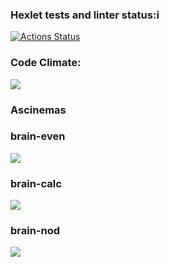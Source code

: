 ### Hexlet tests and linter status:i
[![Actions Status](https://github.com/sweetsk8er/frontend-project-44/workflows/hexlet-check/badge.svg)](https://github.com/sweetsk8er/frontend-project-44/actions)
### Code Climate:
<a href="https://codeclimate.com/github/sweetsk8er/frontend-project-44/maintainability"><img src="https://api.codeclimate.com/v1/badges/f6de637260f1911dd391/maintainability" /></a>
### Ascinemas
### brain-even
<a href="https://asciinema.org/a/0PCQghBp7nHoqcD7fC6aJIVyo" target="_blank"><img src="https://asciinema.org/a/0PCQghBp7nHoqcD7fC6aJIVyo.svg" /></a>
### brain-calc
<a href="https://asciinema.org/a/K3zfJGlsbLCcbIqiDl16Y2qH5" target="_blank"><img src="https://asciinema.org/a/K3zfJGlsbLCcbIqiDl16Y2qH5.svg" /></a>
### brain-nod
<a href="https://asciinema.org/a/PmxKeZHQDT3WpyN3JpEVE6yxX" target="_blank"><img src="https://asciinema.org/a/PmxKeZHQDT3WpyN3JpEVE6yxX.svg" /></a>
